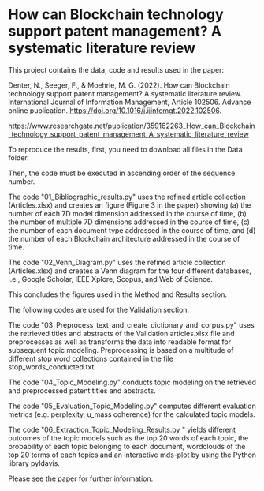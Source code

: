 # How can Blockchain technology support patent management? A systematic literature review

This project contains the data, code and results used in the paper: 

Denter, N., Seeger, F., & Moehrle, M. G. (2022). How can Blockchain technology support patent management? A systematic literature review. International Journal of Information Management, Article 102506. Advance online publication. https://doi.org/10.1016/j.ijinfomgt.2022.102506.

https://www.researchgate.net/publication/359162263_How_can_Blockchain_technology_support_patent_management_A_systematic_literature_review

To reproduce the results, first, you need to download all files in the Data folder.

Then, the code must be executed in ascending order of the sequence number.

The code "01_Bibliographic_results.py" uses the refined article collection (Articles.xlsx) and creates an figure (Figure 3 in the paper) showing (a) the number of each 7D model dimension addressed in the course of time, (b) the number of multiple 7D dimensions addressed in the course of time, (c) the number of each document type addressed in the course of time, and (d) the number of each Blockchain architecture addressed in the course of time. 

The code "02_Venn_Diagram.py" uses the refined article collection (Articles.xlsx) and creates a Venn diagram for the four different databases, i.e., Google Scholar, IEEE Xplore, Scopus, and Web of Science.

This concludes the figures used in the Method and Results section.

The following codes are used for the Validation section.

The code "03_Preprocess_text_and_create_dictionary_and_corpus.py" uses the retrieved titles and abstracts of the Validation articles.xlsx file and preprocesses as well as transforms the data into readable format for subsequent topic modeling. Preprocessing is based on a multitude of different stop word collections contained in the file stop_words_conducted.txt.

The code "04_Topic_Modeling.py" conducts topic modeling on the retrieved and preprocessed patent titles and abstracts.

The code "05_Evaluation_Topic_Modeling.py" computes different evaluation metrics (e.g. perplexity, u_mass coherence) for the calculated topic models.

The code "06_Extraction_Topic_Modeling_Results.py " yields different outcomes of the topic models such as the top 20 words of each topic, the probability of each topic belonging to each document, wordclouds of the top 20 terms of each topics and an interactive mds-plot by using the Python library pyldavis.

Please see the paper for further information.
